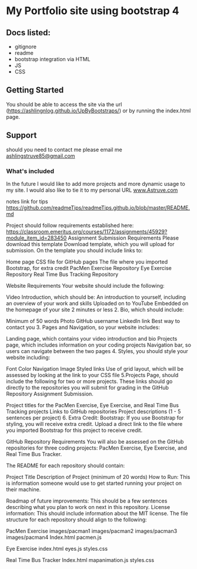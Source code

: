 # My Portfolio site using bootstrap 4

## Docs listed:
* gitignore
* readme
* bootstrap integration via HTML
* JS
* CSS

## Getting Started

You should be able to access the site via the url (https://ashlingnlog.github.io/UpByBootstraps/) or by running the index.html page.


## Support

should you need to contact me please email me ashlingstruve85@gmail.com

### What's included
In the future I would like to add more projects and more dynamic usage to my site. I would also like to tie it to my personal URL www.Astruve.com

notes link for tips https://github.com/readmeTips/readmeTips.github.io/blob/master/README.md

Project should follow requirements established here: https://classroom.emeritus.org/courses/1172/assignments/45929?module_item_id=283450
Assignment Submission Requirements
Please download this template  Download template, which you will upload for submission. On the template you should include links to: 

Home page
CSS file for GitHub pages
The file where you imported Bootstrap, for extra credit
PacMen Exercise Repository
Eye Exercise Repository
Real Time Bus Tracking Repository
 

Website Requirements
Your website should include the following:

Video Introduction, which should be: 
An introduction to yourself, including an overview of your work and skills
Uploaded on to YouTube
Embedded on the homepage of your site
2 minutes or less
        2. Bio, which should include:

Minimum of 50 words
Photo
GitHub username
LinkedIn link
Best way to contact you
       3. Pages and Navigation, so your website includes:

Landing page, which contains your video introduction and bio
Projects page, which includes information on your coding projects
Navigation bar, so users can navigate between the two pages
        4. Styles, you should style your website including:

Font
Color 
Navigation
Image
Styled links 
Use of grid layout, which will be assessed by looking at the link to your CSS file
     5.Projects Page, should include the following for two or more projects. These links should go directly to the repositories you will submit for grading in the GitHub Repository Assignment Submission. 

Project titles for the PacMen Exercise, Eye Exercise, and Real Time Bus Tracking projects
Links to GitHub repositories 
Project descriptions (1 - 5 sentences per project)
     6. Extra Credit: Bootstrap: If you use Bootstrap for styling, you will receive extra credit. Upload a direct link to the file where you imported Bootstrap for this project to receive credit. 
 

GitHub Repository Requirements
You will also be assessed on the GitHub repositories for three coding projects: PacMen Exercise, Eye Exercise, and Real Time Bus Tracker. 

The README for each repository should contain: 

Project Title
Description of Project (minimum of 20 words)
How to Run: This is information someone would use to get started running your project on their machine. 

Roadmap of future improvements: This should be a few sentences describing what you plan to work on next in this repository. 
License information: This should include information about the MIT license. 
The file structure for each repository should align to the following: 

PacMen Exercise
images/pacman1
images/pacman2
images/pacman3
images/pacman4
Index.html
pacmen.js

Eye Exercise
index.html
eyes.js
styles.css

Real Time Bus Tracker
Index.html
mapanimation.js
styles.css

